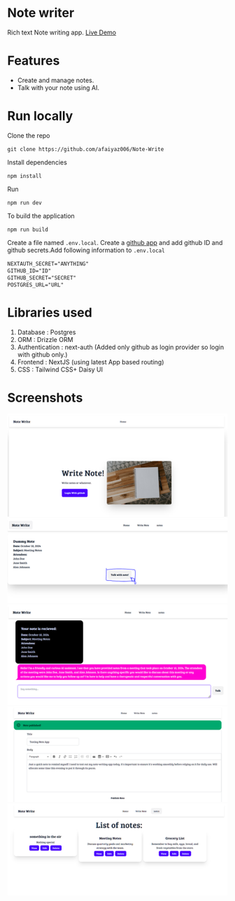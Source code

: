 # Note writer
Rich text Note writing app. <a href="https://note-write.vercel.app/">Live Demo</a>
# Features
* Create and manage notes.
* Talk with your note using AI.


# Run locally
Clone the repo
```
git clone https://github.com/afaiyaz006/Note-Write
```
Install dependencies
```
npm install
```
Run
```
npm run dev
```
To build the application
```
npm run build
```
Create a file named ```.env.local```. Create a <a href="https://docs.github.com/en/apps/creating-github-apps/about-creating-github-apps/about-creating-github-apps#building-a-github-app">github app</a> and add  github ID and github secrets.Add following information to ```.env.local``` 
```
NEXTAUTH_SECRET="ANYTHING"
GITHUB_ID="ID"
GITHUB_SECRET="SECRET"
POSTGRES_URL="URL"
```


# Libraries used
1. Database : Postgres
2. ORM : Drizzle ORM
3. Authentication : next-auth (Added only github as login provider so login with github only.)
4. Frontend : NextJS (using latest App based routing) 
5. CSS : Tailwind CSS+ Daisy UI

# Screenshots

![](screenshots/homepage.png)
![](screenshots/talk_with_note_button.PNG)
![](screenshots/talk_with_note_button-2.PNG)
![](/screenshots/form.png)
![](screenshots/notes.png)



